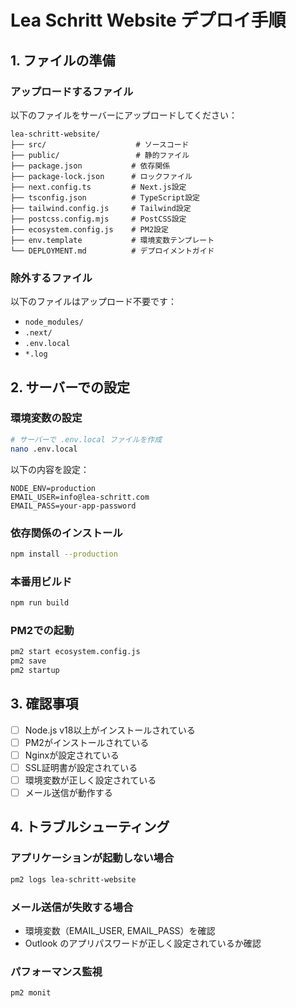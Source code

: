 # Lea Schritt Website デプロイ手順

## 1. ファイルの準備

### アップロードするファイル
以下のファイルをサーバーにアップロードしてください：

```
lea-schritt-website/
├── src/                    # ソースコード
├── public/                 # 静的ファイル
├── package.json           # 依存関係
├── package-lock.json      # ロックファイル
├── next.config.ts         # Next.js設定
├── tsconfig.json          # TypeScript設定
├── tailwind.config.js     # Tailwind設定
├── postcss.config.mjs     # PostCSS設定
├── ecosystem.config.js    # PM2設定
├── env.template           # 環境変数テンプレート
└── DEPLOYMENT.md          # デプロイメントガイド
```

### 除外するファイル
以下のファイルはアップロード不要です：
- `node_modules/`
- `.next/`
- `.env.local`
- `*.log`

## 2. サーバーでの設定

### 環境変数の設定
```bash
# サーバーで .env.local ファイルを作成
nano .env.local
```

以下の内容を設定：
```env
NODE_ENV=production
EMAIL_USER=info@lea-schritt.com
EMAIL_PASS=your-app-password
```

### 依存関係のインストール
```bash
npm install --production
```

### 本番用ビルド
```bash
npm run build
```

### PM2での起動
```bash
pm2 start ecosystem.config.js
pm2 save
pm2 startup
```

## 3. 確認事項

- [ ] Node.js v18以上がインストールされている
- [ ] PM2がインストールされている
- [ ] Nginxが設定されている
- [ ] SSL証明書が設定されている
- [ ] 環境変数が正しく設定されている
- [ ] メール送信が動作する

## 4. トラブルシューティング

### アプリケーションが起動しない場合
```bash
pm2 logs lea-schritt-website
```

### メール送信が失敗する場合
- 環境変数（EMAIL_USER, EMAIL_PASS）を確認
- Outlook のアプリパスワードが正しく設定されているか確認

### パフォーマンス監視
```bash
pm2 monit
```
